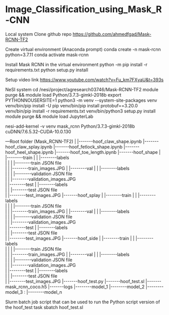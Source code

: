 # Image_Classification_using_Mask_R-CNN
Local system
Clone github repo https://github.com/ahmedfgad/Mask-RCNN-TF2

Create virtual environment (Anaconda prompt)
conda create -n mask-rcnn python=3.7.11
conda activate mask-rcnn

Install Mask RCNN in the virtual environment
python -m pip install -r requirements.txt
python setup.py install

Setup video link https://www.youtube.com/watch?v=Fu_km7FXyaU&t=393s

NeSI system
cd /nesi/project/agresearch03746/Mask-RCNN-TF2
module purge && module load Python/3.7.3-gimkl-2018b
export PYTHONNOUSERSITE=1
python3 -m venv --system-site-packages venv
venv/bin/pip install -U pip
venv/bin/pip install protobuf==3.20.0
venv/bin/pip install -r requirements.txt
venv/bin/python3 setup.py install
module purge && module load JupyterLab

nesi-add-kernel -v venv mask_rcnn Python/3.7.3-gimkl-2018b cuDNN/7.6.5.32-CUDA-10.0.130






—Root folder (Mask_RCNN-TF2)
         |
         |-------hoof_claw_shape.ipynb
         |-------hoof_claw_splay.ipynb
         |-------hoof_fetlock_shape.ipynb
         |-------hoof_heel_shape.ipynb
         |-------hoof_toe_length.ipynb
         |-------hoof_shape
         |            |--------train
         |            |		 |--------labels   
         |            |		 |	   |--------train JSON file      
         |            |		 |--------train_images.JPG 
         |            |--------val
         |            |		 |--------labels   
         |            |		 |	   |--------validation JSON file      
         |            |		 |--------validation_images.JPG  
         |            |--------test
         |            		 |--------labels   
         |            		 |	   |--------test JSON file      
         |            		 |--------test_images.JPG 
         |-------hoof_splay
         |            |--------train
         |            |		 |--------labels   
         |            |		 |	   |--------train JSON file      
         |            |		 |--------train_images.JPG 
         |            |--------val
         |            |		 |--------labels   
         |            |		 |	   |--------validation JSON file      
         |            |		 |--------validation_images.JPG  
         |            |--------test
         |            		 |--------labels   
         |            		 |	   |--------test JSON file      
         |            		 |--------test_images.JPG
         |-------hoof_side
         |            |--------train
         |            |		 |--------labels   
         |            |		 |	   |--------train JSON file      
         |            |		 |--------train_images.JPG 
         |            |--------val
         |            |		 |--------labels   
         |            |		 |	   |--------validation JSON file      
         |            |		 |--------validation_images.JPG  
         |            |--------test
         |            		 |--------labels   
         |            		 |	   |--------test JSON file      
         |            		 |--------test_images.JPG
         |-------hoof_test.py
         |-------hoof_test.sl
         |-------mask_rcnn_coco.h5
         |-------logs
                     |--------model_1
                     |--------model_2
                     |--------model_3
                     : 
                     |--------model_n


Slurm batch job script that can be used to run the Python script version of the hoof_test task
	sbatch hoof_test.sl

